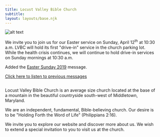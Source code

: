 ```yaml
---
title: Locust Valley Bible Church
subtitle:
layout: layouts/base.njk
---
```


![alt text](/images/church-entrance.jpg "Locust Valley Bible Church")

<p class="is-important">We invite you to join us for our Easter service on Sunday, April 12<sup>th</sup> at 10:30 a.m. LVBC will hold its first "drive-in" service in the church parking lot. While the health crisis continues, we will continue to hold drive-in services on Sunday mornings at 10:30 a.m.</p>

<p class="is-update">Added the <a href="./messages/2019-04-21/">Easter Sunday 2019</a>  message.</p>

[Click here to listen to previous messages](./messages "messages archive")

##

Locust Valley Bible Church is an average size church located at the base of a mountain in the beautiful countryside south-west of Middletown, Maryland.

We are an independent, fundamental, Bible-believing church. Our desire is to be "Holding Forth the Word of Life" (Philippians 2:16).

We invite you to explore our website and discover more about us. We wish to extend a special invitation to you to visit us at the church.

